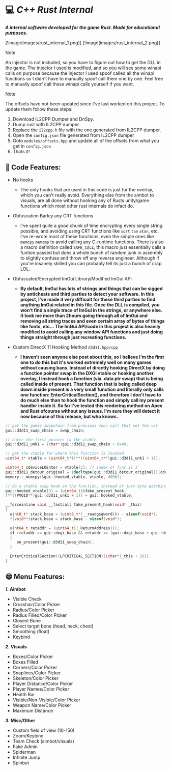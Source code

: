 # 💻 ***C++ Rust Internal***
***A internal software developed for the game Rust. Made for educational purposes.***

[!image(images/rust_internal_1.png)]
[!image(images/rust_internal_2.png)]

> [!NOTE]
> An injector is not included, so you have to figure out how to get the DLL in the game. The injector I used is modified, and so you will see some winapi calls on purpose because the injector I used spoof called all the winapi functions so I didn't have to manually spoof call them one by one. Feel free to manually spoof call these winapi calls yourself if you want. 

> [!NOTE]
> The offsets have not been updated since I've last worked on this project. To update them follow these steps:
> 1. Download IL2CPP Dumper and DnSpy.
> 2. Dump rust with IL2CPP dumper
> 3. Replace the `il2cpp.h` file with the one generated from IL2CPP dumper.
> 4. Open the `config.json` file generated from IL2CPP dumper
> 5. Goto `modules/offsets.hpp` and update all of the offsets from what you get in `config.json`
> 6. Thats it! 

## 🧰 Code Features:
- No hooks
  - The only hooks that are used in this code is just for the overlay, which you can't really avoid. Everything else from the aimbot to visuals, are all done without hooking any of Rusts unity/game functions which most other rust internals do infact do.

- Obfuscation Barley any CRT functions
  - I've spent quite a good chunk of time encrypting every single string possible, and avoiding using CRT functions like `sqrt` `tan` `atan`, etc. I've re-wrote most of these functions, even the simple ones like `memcpy` `memcmp` to avoid calling any C-runtime functions. There is also a macro definition called `SAFE_CALL`, this macro just essentially calls a funtion passed but does a whole bunch of random junk in assembly to slightly confuse and throw off any reverse engineer. Although if you're insanely skilled you can probably tell its just a bunch of crap LOL.
  
- Obfuscated/Encrypted ImGui Library/Modified ImGui API
   - **By default, ImGui has lots of strings and things that can be sigged by anticheats and third parties to detect your software. In this project, I've made it very difficult for these third parties to find anything ImGui related in this file. Once the DLL is compiled, you won't find a single trace of ImGui in the strings, or anywhere else. It took me more than 2hours going through all of ImGui and removing all string traces and even certain array of bytes of things like fonts, etc... The ImGui API/code in this project is also heavily modified to avoid calling any window API functions and just doing things straight through just recreating functions.**

- Custom DirectX 11 Hooking Method `d3d11.hpp/cpp`
    - **I haven't seen anyone else post about this, so I believe I'm the first one to do this but it's worked extremely well on many games without causing bans. Instead of directly hooking DirectX by doing a function pointer swap in the DXGI vtable or hooking another overlay, I instead hook a function (via .data ptr swap) that is being called inside of present. That function that is being called deep down inside present is a very small function and literally only calls one function: EnterCriticalSection(), and therefore I don't have to do much else than to hook the function and simply call my present handler inside it. So far I've tested this rendering method on Apex and Rust ofcourse without any issues. I'm sure they will detect it now because of this release, but who knows.**
```cpp
// get the games swapchain from previous func call that set the var
gui::d3d11_swap_chain = swap_chain;

// enter the first pointer to the vtable
gui::d3d11_unk1 = (char*)gui::d3d11_swap_chain + 0x40;

// get the vtable for where this function is located
uint64_t* vtable = (uint64_t*)(**((uint64_t**)gui::d3d11_unk1 + 1));

uint64_t cdeviceLOEnter = vtable[3]; // index of func is 3
gui::d3d11_detour_original = (decltype(gui::d3d11_detour_original))(cdeviceLOEnter);
memory::_memcpy(&gui::hooked_vtable, vtable, 4096);

// do a vtable swap hook on the function, instead of just byte patching
gui::hooked_vtable[3] = (uint64_t)&fake_present_hook;
(**((PVOID**)gui::d3d11_unk1 + 1)) = gui::hooked_vtable;
```

```cpp
__forceinline void __fastcall fake_present_hook(void* _this)
{
  uint8_t* stack_base = (uint8_t*)__readgsqword(8) - sizeof(void*);
  *(void**)stack_base = stack_base - sizeof(void*);

  uint64_t retaddr = (uint64_t)(_ReturnAddress());
  if (retaddr >= gui::dxgi_base && retaddr <= (gui::dxgi_base + gui::dxgi_size))
  {
     on_present(gui::d3d11_swap_chain);
  }

  EnterCriticalSection((LPCRITICAL_SECTION)((char*)_this + 16));
}
```

## 😁 Menu Features:
**_1._ Aimbot**
   - Visible Check
   - Crosshair/Color Picker
   - Radius/Color Picker
   - Radius Filled/Color Picker
   - Closest Bone
   - Select target bone (head, neck, chest)
   - Smoothing (float)
   - Keybind
     
**_2._ Visuals**
   - Boxes/Color Picker
   - Boxes Filled
   - Corners/Color Picker
   - Snaplines/Color Picker
   - Skeleton/Color Picker
   - Player Distance/Color Picker
   - Player Names/Color Picker
   - Health Bar
   - Visible/Non-Visible/Color Picker
   - Weapon Name/Color Picker
   - Maximum Distance

**_3._ Misc/Other**
   - Custom field of view (10-150)
   - Zoom/Keybind
   - Team Check (aimbot/visuals)
   - Fake Admin
   - Spiderman
   - Infinite Jump
   - Spinbot
